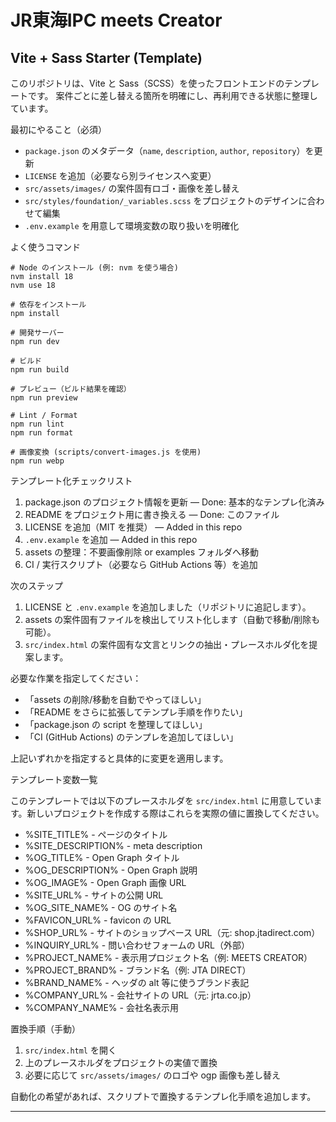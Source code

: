 # JR東海IPC meets Creator
## Vite + Sass Starter (Template)

このリポジトリは、Vite と Sass（SCSS）を使ったフロントエンドのテンプレートです。
案件ごとに差し替える箇所を明確にし、再利用できる状態に整理しています。

最初にやること（必須）

- `package.json` のメタデータ（`name`, `description`, `author`, `repository`）を更新
- `LICENSE` を追加（必要なら別ライセンスへ変更）
- `src/assets/images/` の案件固有ロゴ・画像を差し替え
- `src/styles/foundation/_variables.scss` をプロジェクトのデザインに合わせて編集
- `.env.example` を用意して環境変数の取り扱いを明確化

よく使うコマンド

```fish
# Node のインストール (例: nvm を使う場合)
nvm install 18
nvm use 18

# 依存をインストール
npm install

# 開発サーバー
npm run dev

# ビルド
npm run build

# プレビュー（ビルド結果を確認）
npm run preview

# Lint / Format
npm run lint
npm run format

# 画像変換 (scripts/convert-images.js を使用)
npm run webp
```

テンプレート化チェックリスト

1. package.json のプロジェクト情報を更新 — Done: 基本的なテンプレ化済み
2. README をプロジェクト用に書き換える — Done: このファイル
3. LICENSE を追加（MIT を推奨） — Added in this repo
4. `.env.example` を追加 — Added in this repo
5. assets の整理：不要画像削除 or examples フォルダへ移動
6. CI / 実行スクリプト（必要なら GitHub Actions 等）を追加

次のステップ

1. LICENSE と `.env.example` を追加しました（リポジトリに追記します）。
2. assets の案件固有ファイルを検出してリスト化します（自動で移動/削除も可能）。
3. `src/index.html` の案件固有な文言とリンクの抽出・プレースホルダ化を提案します。

必要な作業を指定してください：

- 「assets の削除/移動を自動でやってほしい」
- 「README をさらに拡張してテンプレ手順を作りたい」
- 「package.json の script を整理してほしい」
- 「CI (GitHub Actions) のテンプレを追加してほしい」

上記いずれかを指定すると具体的に変更を適用します。

テンプレート変数一覧

このテンプレートでは以下のプレースホルダを `src/index.html` に用意しています。新しいプロジェクトを作成する際はこれらを実際の値に置換してください。

- %SITE_TITLE% - ページのタイトル
- %SITE_DESCRIPTION% - meta description
- %OG_TITLE% - Open Graph タイトル
- %OG_DESCRIPTION% - Open Graph 説明
- %OG_IMAGE% - Open Graph 画像 URL
- %SITE_URL% - サイトの公開 URL
- %OG_SITE_NAME% - OG のサイト名
- %FAVICON_URL% - favicon の URL
- %SHOP_URL% - サイトのショップベース URL（元: shop.jtadirect.com）
- %INQUIRY_URL% - 問い合わせフォームの URL（外部）
- %PROJECT_NAME% - 表示用プロジェクト名（例: MEETS CREATOR）
- %PROJECT_BRAND% - ブランド名（例: JTA DIRECT）
- %BRAND_NAME% - ヘッダの alt 等に使うブランド表記
- %COMPANY_URL% - 会社サイトの URL（元: jrta.co.jp）
- %COMPANY_NAME% - 会社名表示用

置換手順（手動）

1. `src/index.html` を開く
2. 上のプレースホルダをプロジェクトの実値で置換
3. 必要に応じて `src/assets/images/` のロゴや ogp 画像も差し替え

自動化の希望があれば、スクリプトで置換するテンプレ化手順を追加します。
****
